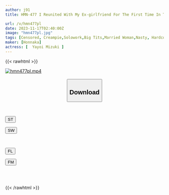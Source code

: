 ```yaml
---
author: j91
title: HMN-477 I Reunited With My Ex-girlfriend For The First Time In Two Years, With Whom I Had Sex That Exposed Everything. We Both Got Married And Each Got New Partners, But We Couldn't Forget The Exciting Sex We Had Back Then, So We Had A Double Affair For Just One Day. Locked Up In A Hotel, Cum Swallowing, Saliva Exchange, Anal Licking, Spanking, Peeing... Mizuki Yayoi

url: /v/hmn477pl
date: 2023-11-17T02:40:00Z
image: "hmn477pl.jpg"
tags: [Censored, Creampie,Solowork,Big Tits,Married Woman,Nasty, Hardcore,Documentary	]
maker: [Honnaka]
actress: [ 	Yayoi Mizuki ]
---
```



{{< rawhtml >}}

<div class="video" data-videoid="yxG92LxJMgcybX">
    <a href="javascript:;">
        <img src="/v/hmn477pl/hmn477pl.jpg" width="WIDTH" height="HEIGHT" alt="hmn477pl.mp4" loading="lazy">
    </a>
</div>

<script type="text/javascript" src="https://j91.asia/asset/on-demand-st.js"></script>

<br>
  <link rel="stylesheet" href="https://j91.asia/asset/bs5.css">
  
  <center>
  <button class="btn btn-primary" type="button" data-bs-toggle="collapse" data-bs-target=".multi-collapse" aria-expanded="false" aria-controls="multiCollapseExample1 multiCollapseExample2"><h2>Download</h2></button></center>
</p>
<div class="row">
  <div class="col">
    <div class="collapse multi-collapse" id="multiCollapseExample1">
      <div class="card card-body">
	      	      <br>
<div class="buttons">  
<p><a href="https://streamtape.to/v/yxG92LxJMgcybX" target="_blank"><button class="btn-hover color-3"><i class="fa fa-download"></i> ST</button></a></p>
<p><a href="https://sfastwish.com/6j1bduhtgr8d" target="_blank"><button class="btn-hover color-2"><i class="fa fa-download"></i> SW</button></a></p></div>
    </div>
  </div>
</div>
  <div class="col">
    <div class="collapse multi-collapse" id="multiCollapseExample2">
      <div class="card card-body">
	      <br>
<div class="buttons">
<p><a href="javascript:;" target="_blank"><button class="btn-hover color-9"><i class="fa fa-download"></i> FL</button></a></p>
<p><a href="javascript:;" target="_blank"><button class="btn-hover color-8"><i class="fa fa-download"></i> FM</button></a></p></div>
<br><br>
      </div>
    </div>
  </div>
</div>

{{< /rawhtml >}}
